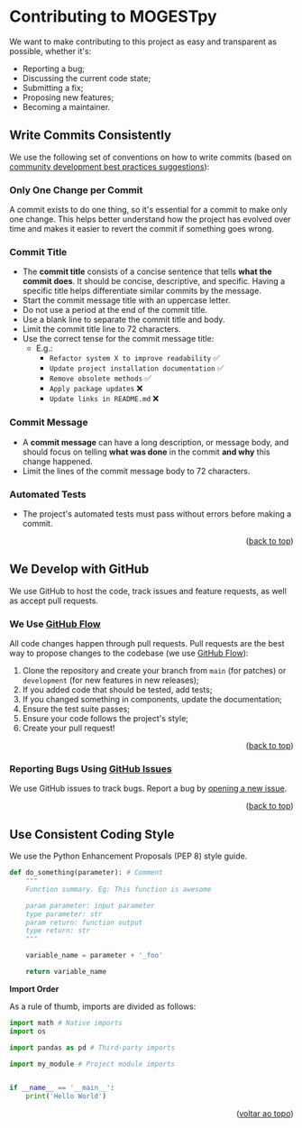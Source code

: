 <div id="top"></div>

# Contributing to MOGESTpy

<!-- TABLE OF CONTENTS -->

We want to make contributing to this project as easy and transparent as possible, whether it's:

- Reporting a bug;
- Discussing the current code state;
- Submitting a fix;
- Proposing new features;
- Becoming a maintainer.

## Write Commits Consistently

We use the following set of conventions on how to write commits (based on [community development best practices suggestions](https://ruanbrandao.com.br/2020/02/04/como-fazer-um-bom-commit)):

### Only One Change per Commit

A commit exists to do one thing, so it's essential for a commit to make only one change. This helps better understand how the project has evolved over time and makes it easier to revert the commit if something goes wrong.

### Commit Title

- The **commit title** consists of a concise sentence that tells **what the commit does**. It should be concise, descriptive, and specific. Having a specific title helps differentiate similar commits by the message.
- Start the commit message title with an uppercase letter.
- Do not use a period at the end of the commit title.
- Use a blank line to separate the commit title and body.
- Limit the commit title line to 72 characters.
- Use the correct tense for the commit message title:
    - E.g.:
        - `Refactor system X to improve readability` ✅
        - `Update project installation documentation` ✅
        - `Remove obsolete methods` ✅
        - `Apply package updates` ❌
        - `Update links in README.md` ❌

### Commit Message

- A **commit message** can have a long description, or message body, and should focus on telling **what was done** in the commit **and why** this change happened.
- Limit the lines of the commit message body to 72 characters.

### Automated Tests

- The project's automated tests must pass without errors before making a commit.

<p align="right">(<a href="#top">back to top</a>)</p>

## We Develop with GitHub

We use GitHub to host the code, track issues and feature requests, as well as accept pull requests.

### We Use [GitHub Flow](https://guides.github.com/introduction/flow/index.html)

All code changes happen through pull requests. Pull requests are the best way to propose changes to the codebase (we use [GitHub Flow](https://guides.github.com/introduction/flow/index.html)):

1. Clone the repository and create your branch from `main` (for patches) or `development` (for new features in new releases);
2. If you added code that should be tested, add tests;
3. If you changed something in components, update the documentation;
4. Ensure the test suite passes;
5. Ensure your code follows the project's style;
6. Create your pull request!

<p align="right">(<a href="#top">back to top</a>)</p>

### Reporting Bugs Using [GitHub Issues](https://github.com/dariohhossoda/MOGESTpy/issues)

We use GitHub issues to track bugs. Report a bug by [opening a new issue](https://github.com/dariohhossoda/MOGESTpy/issues/new/choose).

<p align="right">(<a href="#top">back to top</a>)</p>

## Use Consistent Coding Style

We use the Python Enhancement Proposals (PEP 8) style guide.

```python
def do_something(parameter): # Comment
    """
    Function summary. Eg: This function is awesome

    param parameter: input parameter
    type parameter: str
    param return: function output
    type return: str
    """

    variable_name = parameter + '_foo'

    return variable_name
```
**Import Order**

As a rule of thumb, imports are divided as follows:

```python
import math # Native imports
import os

import pandas as pd # Third-party imports

import my_module # Project module imports


if __name__ == '__main__':
    print('Hello World')
```

<p align="right">(<a href="#top">voltar ao topo</a>)</p>
